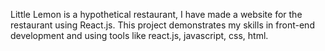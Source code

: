 Little Lemon is a hypothetical restaurant, I have made a website for the restaurant using React.js. This project demonstrates my skills in front-end development and using tools like react.js, javascript, css, html.
